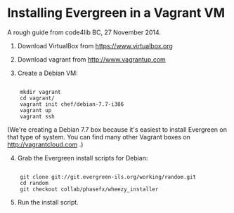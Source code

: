 Installing Evergreen in a Vagrant VM
====================================

A rough guide from code4lib BC, 27 November 2014.

1. Download VirtualBox from https://www.virtualbox.org

2. Download vagrant from http://www.vagrantup.com

3. Create a Debian VM:

<pre><code>
    mkdir vagrant
    cd vagrant/
    vagrant init chef/debian-7.7-i386
    vagrant up
    vagrant ssh
</code></pre>

(We're creating a Debian 7.7 box because it's easiest to install
Evergreen on that type of system.  You can find many other Vagrant boxes
on http://vagrantcloud.com .)

4. Grab the Evergreen install scripts for Debian:

<pre><code>
    git clone git://git.evergreen-ils.org/working/random.git
    cd random
    git checkout collab/phasefx/wheezy_installer
</code></pre>

5. Run the install script.

